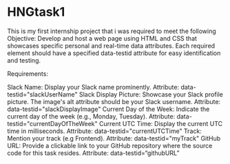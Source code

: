 # HNGtask1
This is my first internship project that i was required to meet the following Objective: Develop and host a web page using HTML and CSS that showcases specific personal and real-time data attributes. Each required element should have a specified data-testid attribute for easy identification and testing.

Requirements:

Slack Name:
 Display your Slack name prominently.
 Attribute: data-testid="slackUserName"
Slack Display Picture:
 Showcase your Slack profile picture.
 The image's alt attribute should be your Slack username.
 Attribute: data-testid="slackDisplayImage"
Current Day of the Week:
 Indicate the current day of the week (e.g., Monday, Tuesday).
 Attribute: data-testid="currentDayOfTheWeek"
Current UTC Time:
 Display the current UTC time in milliseconds.
 Attribute: data-testid="currentUTCTime"
Track:
 Mention your track (e.g Frontend).
 Attribute: data-testid="myTrack"
GitHub URL:
 Provide a clickable link to your GitHub repository where the source code for this task resides.
 Attribute: data-testid=“githubURL” 

